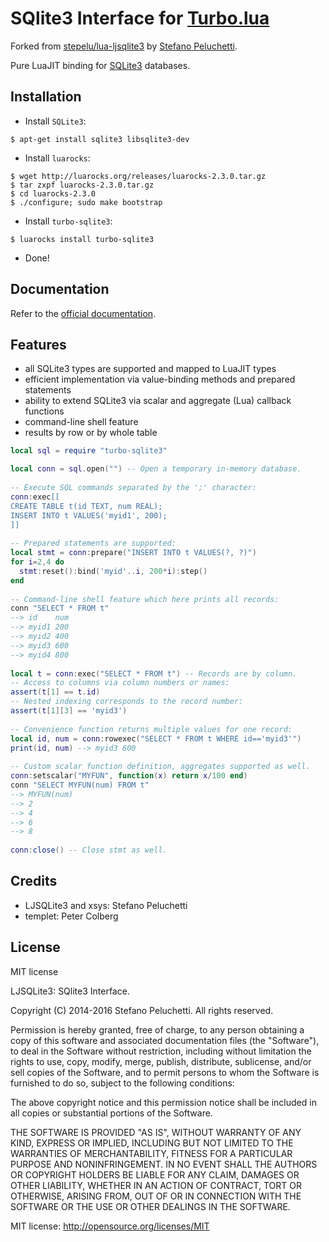 SQlite3 Interface for [Turbo.lua](http://www.turbolua.org/)
===========================================================

Forked from [stepelu/lua-ljsqlite3](https://github.com/stepelu/lua-ljsqlite3) by [Stefano Peluchetti](http://scilua.org/index.html).

Pure LuaJIT binding for [SQLite3](http://sqlite.org) databases.

## Installation

- Install `SQLite3`:
```
$ apt-get install sqlite3 libsqlite3-dev
```

- Install `luarocks`:
```
$ wget http://luarocks.org/releases/luarocks-2.3.0.tar.gz
$ tar zxpf luarocks-2.3.0.tar.gz
$ cd luarocks-2.3.0
$ ./configure; sudo make bootstrap
```

- Install `turbo-sqlite3`:
```
$ luarocks install turbo-sqlite3
```

- Done!

## Documentation

Refer to the [official documentation](http://scilua.org/ljsqlite3.html).

## Features

- all SQLite3 types are supported and mapped to LuaJIT types
- efficient implementation via value-binding methods and prepared statements
- ability to extend SQLite3 via scalar and aggregate (Lua) callback functions
- command-line shell feature
- results by row or by whole table

```lua
local sql = require "turbo-sqlite3"

local conn = sql.open("") -- Open a temporary in-memory database.
  
-- Execute SQL commands separated by the ';' character:
conn:exec[[
CREATE TABLE t(id TEXT, num REAL);
INSERT INTO t VALUES('myid1', 200);
]]
  
-- Prepared statements are supported:
local stmt = conn:prepare("INSERT INTO t VALUES(?, ?)")
for i=2,4 do
  stmt:reset():bind('myid'..i, 200*i):step()
end
  
-- Command-line shell feature which here prints all records:
conn "SELECT * FROM t"
--> id    num
--> myid1 200
--> myid2 400
--> myid3 600
--> myid4 800
  
local t = conn:exec("SELECT * FROM t") -- Records are by column.
-- Access to columns via column numbers or names:
assert(t[1] == t.id)
-- Nested indexing corresponds to the record number:
assert(t[1][3] == 'myid3')
  
-- Convenience function returns multiple values for one record:
local id, num = conn:rowexec("SELECT * FROM t WHERE id=='myid3'")
print(id, num) --> myid3 600
 
-- Custom scalar function definition, aggregates supported as well.
conn:setscalar("MYFUN", function(x) return x/100 end)
conn "SELECT MYFUN(num) FROM t"
--> MYFUN(num)
--> 2
--> 4
--> 6
--> 8
 
conn:close() -- Close stmt as well.
```

## Credits

- LJSQLite3 and xsys: Stefano Peluchetti
- templet: Peter Colberg

## License

MIT license

LJSQLite3: SQlite3 Interface.

Copyright (C) 2014-2016 Stefano Peluchetti. All rights reserved.

Permission is hereby granted, free of charge, to any person obtaining a copy
of this software and associated documentation files (the "Software"), to deal
in the Software without restriction, including without limitation the rights
to use, copy, modify, merge, publish, distribute, sublicense, and/or sell
copies of the Software, and to permit persons to whom the Software is
furnished to do so, subject to the following conditions:

The above copyright notice and this permission notice shall be included in all
copies or substantial portions of the Software.

THE SOFTWARE IS PROVIDED "AS IS", WITHOUT WARRANTY OF ANY KIND, EXPRESS OR
IMPLIED, INCLUDING BUT NOT LIMITED TO THE WARRANTIES OF MERCHANTABILITY,
FITNESS FOR A PARTICULAR PURPOSE AND NONINFRINGEMENT. IN NO EVENT SHALL THE
AUTHORS OR COPYRIGHT HOLDERS BE LIABLE FOR ANY CLAIM, DAMAGES OR OTHER
LIABILITY, WHETHER IN AN ACTION OF CONTRACT, TORT OR OTHERWISE, ARISING FROM,
OUT OF OR IN CONNECTION WITH THE SOFTWARE OR THE USE OR OTHER DEALINGS IN THE
SOFTWARE.

MIT license: http://opensource.org/licenses/MIT
